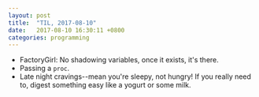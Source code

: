 ```yaml
---
layout: post
title:  "TIL, 2017-08-10"
date:   2017-08-10 16:30:11 +0800
categories: programming
---
```


- FactoryGirl: No shadowing variables, once it exists, it's there.
- Passing a `proc`.
- Late night cravings--mean you're sleepy, not hungry! If you really need to, digest something easy like a yogurt or some milk.
